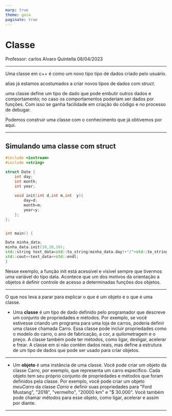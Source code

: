 ```yaml
---
marp: true
theme: gaia
paginate: true
---
```


<!-- _class: lead -->

# Classe #

Professor: carlos Alvaro Quintella
08/04/2023

---

Uma classe em c++ é como um novo tipo tipo de dados criado pelo usuário.

alias já estamos acostumados a criar novos tipos de dados com _struct_.

uma classe define um tipo de dado que pode embutir outros dados e comportamento; no caso os comportamentos poderiam ser dados por funções. Com isso se ganha facilidade em criação do código e no processo de debugar.

Podemos construir uma classe com o conhecimento que já obtivemos por aqui.

---

## Simulando uma classe com struct ##

```cpp
#include <iostream>
#include <string>

struct Date {
    int day;
    int month;
    int year;
    
    void init(int d,int m,int  y){
        day=d;
        month=m;
        year=y;
    };
};


int main() {

Date minha_data;
minha_data.init(10,10,10);
std::string text_data=std::to_string(minha_data.day)+"/"+std::to_string(minha_data.month)+"/"+std::to_string(minha_data.year);
std::cout<<text_data<<std::endl;
}
```

Nesse exemplo, a função init está acessível e visível sempre que tivermos uma variável do tipo data. Acontece que um dos motivos da orientação a objetos é definir controle de acesso a determinadas funções dos objetos.

---

O que nos leva a parar para explicar o que é um objeto e o que é uma classe.

* Uma **classe** é um tipo de dado definido pelo programador que descreve um conjunto de propriedades e métodos. Por exemplo, se você estivesse criando um programa para uma loja de carros, poderia definir uma classe chamada Carro. Essa classe pode incluir propriedades como o modelo do carro, o ano de fabricação, a cor, a quilometragem e o preço. A classe também pode ter métodos, como ligar, desligar, acelerar e frear. A classe em si não contém dados reais, mas define a estrutura de um tipo de dados que pode ser usado para criar objetos.

---

* Um **objeto** é uma instância de uma classe. Você pode criar um objeto da classe Carro, por exemplo, que representa um carro específico. Cada objeto tem seu próprio conjunto de propriedades e métodos que foram definidos pela classe. Por exemplo, você pode criar um objeto _meuCarro_ da classe _Carro_ e definir suas propriedades para "Ford Mustang", "2018", "vermelho", "20000 km" e "$ 30.000". Você também pode chamar métodos para esse objeto, como ligar, acelerar e assim por diante.

---


